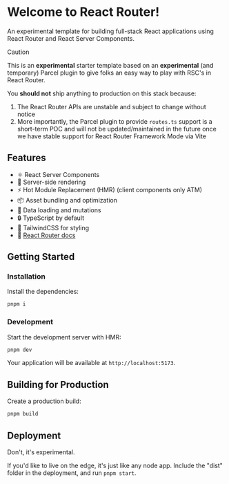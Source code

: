 # Welcome to React Router!

An experimental template for building full-stack React applications using React Router and React Server Components.

> [!CAUTION]
> This is an **experimental** starter template based on an **experimental** (and temporary) Parcel plugin to give folks an easy way to play with RSC's in React Router.
>
> You **should not** ship anything to production on this stack because:
> 1. The React Router APIs are unstable and subject to change without notice
> 2. More importantly, the Parcel plugin to provide `routes.ts` support is a short-term POC and will not be updated/maintained in the future once we have stable support for React Router Framework Mode via Vite


## Features

- ⚛️ React Server Components
- 🚀 Server-side rendering
- ⚡️ Hot Module Replacement (HMR) (client components only ATM)
- 📦 Asset bundling and optimization
- 🔄 Data loading and mutations
- 🔒 TypeScript by default
- 🎉 TailwindCSS for styling
- 📖 [React Router docs](https://reactrouter.com/)

## Getting Started

### Installation

Install the dependencies:

```bash
pnpm i
```

### Development

Start the development server with HMR:

```bash
pnpm dev
```

Your application will be available at `http://localhost:5173`.

## Building for Production

Create a production build:

```bash
pnpm build
```

## Deployment

Don't, it's experimental.

If you'd like to live on the edge, it's just like any node app. Include the "dist" folder in the deployment, and run `pnpm start`.
